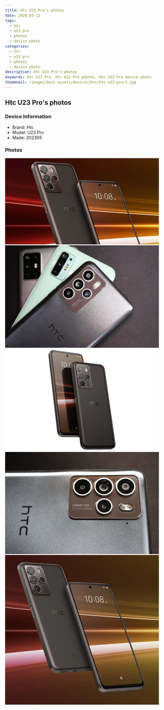 ```yaml
---
title: Htc U23 Pro's photos
date: 2024-03-12
tags: 
  - htc
  - u23 pro
  - photos
  - device photo
categories: 
  - htc
  - u23 pro
  - photos
  - device photo
description: Htc U23 Pro's photos
keywords: Htc U23 Pro, Htc U23 Pro photos, Htc U23 Pro device photo
thumbnail: /images/best-assets/devices/htc/htc-u23-pro/1.jpg
---
```


## Htc U23 Pro's photos

### Device Information

- Brand: Htc
- Model: U23 Pro
- Made: 202305

### Photos

![/images/best-assets/devices/htc/htc-u23-pro/1.jpg](/images/best-assets/devices/htc/htc-u23-pro/1.jpg)
![/images/best-assets/devices/htc/htc-u23-pro/2.jpg](/images/best-assets/devices/htc/htc-u23-pro/2.jpg)
![/images/best-assets/devices/htc/htc-u23-pro/3.jpg](/images/best-assets/devices/htc/htc-u23-pro/3.jpg)
![/images/best-assets/devices/htc/htc-u23-pro/4.jpg](/images/best-assets/devices/htc/htc-u23-pro/4.jpg)
![/images/best-assets/devices/htc/htc-u23-pro/5.jpg](/images/best-assets/devices/htc/htc-u23-pro/5.jpg)

